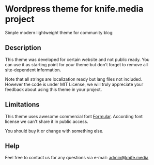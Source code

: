 # Wordpress theme for knife.media project #

Simple modern lightweight theme for community blog

## Description ##

This theme was developed for certain website and not public ready.
You can use it as starting point for your theme but don't forget to remove all site-dependent information.

Note that all strings are localization ready but lang files not included.
However the code is under MIT License, we will truly appreciate your feedback about using this theme in your project.

## Limitations ##

This theme uses awesome commercial font [Formular](https://brownfox.org/fonts/formular/). 
According font license we can't share it in public access. 

You should buy it or change with something else.

## Help ##

Feel free to contact us for any questions via e-mail: admin@knife.media
